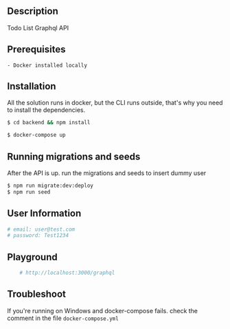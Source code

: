 
## Description
Todo List Graphql API

## Prerequisites
    - Docker installed locally

## Installation
All the solution runs in docker, but the CLI runs outside, that's why you need to install the dependencies.
```bash
$ cd backend && npm install
```

```bash
$ docker-compose up
```

## Running migrations and seeds
After the API is up. run the migrations and seeds to insert dummy user
```bash
$ npm run migrate:dev:deploy
$ npm run seed
```
## User Information

```bash
# email: user@test.com
# password: Test1234
```

## Playground

```bash
    # http://localhost:3000/graphql
```

## Troubleshoot
If you're running on Windows and docker-compose fails. check the comment in the file `docker-compose.yml` 